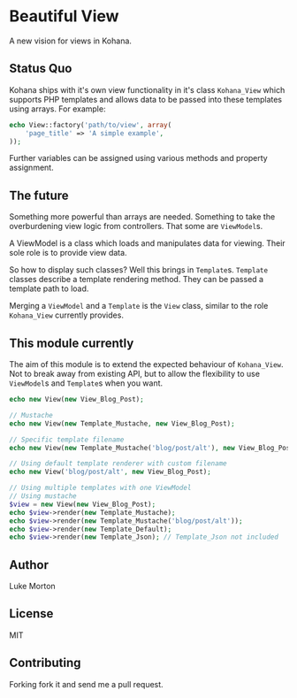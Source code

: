 # Beautiful View

A new vision for views in Kohana. 

## Status Quo

Kohana ships with it's own view functionality in it's class
`Kohana_View` which supports PHP templates and allows data to be
passed into these templates using arrays. For example:

```php
echo View::factory('path/to/view', array(
	'page_title' => 'A simple example',
));
```

Further variables can be assigned using various methods and property
assignment.

## The future

Something more powerful than arrays are needed. Something to take the
overburdening view logic from controllers. That some are
`ViewModel`s.

A ViewModel is a class which loads and manipulates data for viewing.
Their sole role is to provide view data.

So how to display such classes? Well this brings in `Template`s.
`Template` classes describe a template rendering method. They can be 
passed a template path to load.

Merging a `ViewModel` and a `Template` is the `View` class, similar
to the role `Kohana_View` currently provides.

## This module currently

The aim of this module is to extend the expected behaviour of
`Kohana_View`. Not to break away from existing API, but to allow the
flexibility to use `ViewModel`s and `Template`s when you want.

```php
echo new View(new View_Blog_Post);

// Mustache
echo new View(new Template_Mustache, new View_Blog_Post);

// Specific template filename
echo new View(new Template_Mustache('blog/post/alt'), new View_Blog_Post);

// Using default template renderer with custom filename
echo new View('blog/post/alt', new View_Blog_Post);

// Using multiple templates with one ViewModel
// Using mustache
$view = new View(new View_Blog_Post);
echo $view->render(new Template_Mustache);
echo $view->render(new Template_Mustache('blog/post/alt'));
echo $view->render(new Template_Default);
echo $view->render(new Template_Json); // Template_Json not included

```

## Author

Luke Morton

## License

MIT

## Contributing

Forking fork it and send me a pull request.